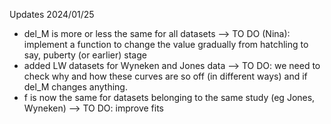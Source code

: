 Updates 2024/01/25
* del_M is more or less the same for all datasets --> TO DO (Nina): implement a function to change the value gradually from hatchling to say, puberty (or earlier) stage
* added LW datasets for Wyneken and Jones data --> TO DO: we need to check why and how these curves are so off (in different ways) and if del_M changes anything.
* f is now the same for datasets belonging to the same study (eg Jones, Wyneken) --> TO DO: improve fits
  
